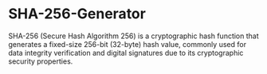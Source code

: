 # SHA-256-Generator
 SHA-256 (Secure Hash Algorithm 256) is a cryptographic hash function that generates a fixed-size 256-bit (32-byte) hash value, commonly used for data integrity verification and digital signatures due to its cryptographic security properties.
